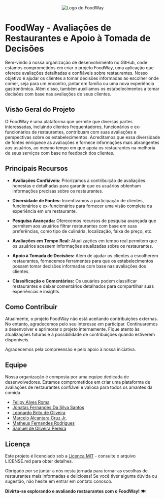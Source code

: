 <div align="center">
  <img src="https://gcdnb.pbrd.co/images/4OXTZqrRq5pm.png?o=1" alt="Logo do FoodWay">
</div>

# FoodWay - Avaliações de Restaurantes e Apoio à Tomada de Decisões
Bem-vindo à nossa organização de desenvolvimento no GitHub, onde estamos comprometidos em criar o projeto FoodWay, uma aplicação que oferece avaliações detalhadas e confiáveis sobre restaurantes. Nosso objetivo é ajudar os clientes a tomar decisões informadas ao escolher onde comer, seja para um encontro, jantar em família ou uma nova experiência gastronômica. Além disso, também auxiliamos os estabelecimentos a tomar decisões com base nas avaliações de seus clientes.

## Visão Geral do Projeto

O FoodWay é uma plataforma que permite que diversas partes interessadas, incluindo clientes frequentadores, funcionários e ex-funcionários de restaurantes, contribuam com suas avaliações e perspectivas sobre os estabelecimentos. Acreditamos que essa diversidade de fontes enriquece as avaliações e fornece informações mais abrangentes aos usuários, ao mesmo tempo em que apoia os restaurantes na melhoria de seus serviços com base no feedback dos clientes.

## Principais Recursos

- **Avaliações Confiáveis:** Priorizamos a contribuição de avaliações honestas e detalhadas para garantir que os usuários obtenham informações precisas sobre os restaurantes.

- **Diversidade de Fontes:** Incentivamos a participação de clientes, funcionários e ex-funcionários para fornecer uma visão completa da experiência em um restaurante.

- **Pesquisa Avançada:** Oferecemos recursos de pesquisa avançada que permitem aos usuários filtrar restaurantes com base em suas preferências, como tipo de culinária, localização, faixa de preço, etc.

- **Avaliações em Tempo Real:** Atualizações em tempo real permitem que os usuários acessem informações atualizadas sobre os restaurantes.

- **Apoio à Tomada de Decisões:** Além de ajudar os clientes a escolherem restaurantes, fornecemos ferramentas para que os estabelecimentos possam tomar decisões informadas com base nas avaliações dos clientes.

- **Classificação e Comentários:** Os usuários podem classificar restaurantes e deixar comentários detalhados para compartilhar suas experiências e insights.

## Como Contribuir

Atualmente, o projeto FoodWay não está aceitando contribuições externas. No entanto, agradecemos pelo seu interesse em participar. Continuaremos a desenvolver e aprimorar o projeto internamente. Fique atento às atualizações futuras e à possibilidade de contribuições quando estiverem disponíveis.

Agradecemos pela compreensão e pelo apoio à nossa iniciativa.

## Equipe

Nossa organização é composta por uma equipe dedicada de desenvolvedores. Estamos comprometidos em criar uma plataforma de avaliações de restaurantes confiável e valiosa para todos os amantes da comida.

- [Felipy Alves Roma](https://github.com/felipyroma)
- [Jonatas Fernandes Da Silva Santos](https://github.com/jofsan)
- [Leonardo Brito de Oliveira](https://github.com/leobr1t0)
- [Marcelo Alcantara Cruz Jr.](https://github.com/MarceloACJunior)
- [Matheus Fernandes Rodrigues](https://github.com/Fernandeess)
- [Samuel de Oliveira Pereira](https://github.com/Samuel-Oli-P)


## Licença

Este projeto é licenciado sob a [Licença MIT](LICENSE.md) - consulte o arquivo LICENSE.md para obter detalhes.

Obrigado por se juntar a nós nesta jornada para tornar as escolhas de restaurantes mais informadas e deliciosas! Se você tiver alguma dúvida ou sugestão, não hesite em entrar em contato conosco.

**Divirta-se explorando e avaliando restaurantes com o FoodWay!** 🍽️
